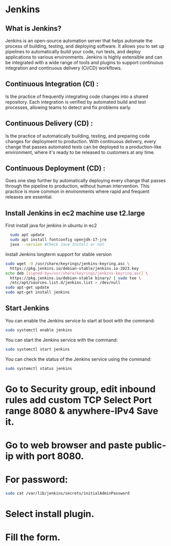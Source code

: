 # Jenkins
## What is Jenkins?
Jenkins is an open-source automation server that helps automate the process of building, testing, and deploying software. It allows you to set up pipelines to automatically build your code, run tests, and deploy applications to various environments. Jenkins is highly extensible and can be integrated with a wide range of tools and plugins to support continuous integration and continuous delivery (CI/CD) workflows.

## Continuous Integration (CI) : 
  Is the practice of frequently integrating code changes into a shared repository. Each integration is verified by automated build and test processes, allowing teams to detect and fix problems early.
## Continuous Delivery (CD) :
Is the practice of automatically building, testing, and preparing code changes for deployment to production. With continuous delivery, every change that passes automated tests can be deployed to a production-like environment, where it's ready to be released to customers at any time.
## Continuous Deployment (CD) :
Goes one step further by automatically deploying every change that passes through the pipeline to production, without human intervention. This practice is more common in environments where rapid and frequent releases are essential.

## Install Jenkins in ec2 machine use t2.large
First install java for jenkins in ubuntu in ec2
```bash
  sudo apt update
  sudo apt install fontconfig openjdk-17-jre
  java --version #Check Java Install or not
```
Install Jenkins longterm support for stable version
```bash
sudo wget -O /usr/share/keyrings/jenkins-keyring.asc \
  https://pkg.jenkins.io/debian-stable/jenkins.io-2023.key
echo deb [signed-by=/usr/share/keyrings/jenkins-keyring.asc] \
  https://pkg.jenkins.io/debian-stable binary/ | sudo tee \
  /etc/apt/sources.list.d/jenkins.list > /dev/null
sudo apt-get update
sudo apt-get install jenkins
```
## Start Jenkins
You can enable the Jenkins service to start at boot with the command:
```bash
sudo systemctl enable jenkins
```
You can start the Jenkins service with the command:
```bash
sudo systemctl start jenkins
```
You can check the status of the Jenkins service using the command:
```bash
sudo systemctl status jenkins
```
# Go to Security group, edit inbound rules add custom TCP Select Port range 8080 & anywhere-IPv4 Save it.
# Go to web browser and paste public-ip with port 8080.
# For password:
```bash
sudo cat /var/lib/jenkins/secrets/initialAdminPassword
```
# Select install plugin.
# Fill the form.

